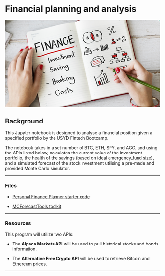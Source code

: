 # Financial planning and analysis

![Financial Planner](Images/financial-planner.png)

## Background

This Jupyter notebook is designed to analyse a financial position given a specified portfolio by the USYD Fintech Bootcamp.

The notebook takes in a set number of BTC, ETH, SPY, and AGG, and using the APIs listed below, calculates the current value of the investment portfolio, the health of the savings (based on ideal emergency_fund size), and a simulated forecast of the stock investment utilising a pre-made and provided Monte Carlo simulator.

---

### Files

* [Personal Finance Planner starter code](financial-planner.ipynb)

* [MCForecastTools toolkit](MCForecastTools.py)

---

### Resources

This program will utilize two APIs:

* The **Alpaca Markets API** will be used to pull historical stocks and bonds information.  
    
* The **Alternative Free Crypto API** will be used to retrieve Bitcoin and Ethereum prices.

---
